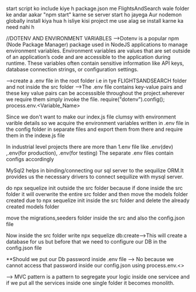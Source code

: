 start script ko include kiye h package.json me
FlightsAndSearch wale folder ke andar aakar "npm start" karne se server start ho jayega
Aur nodemon globally install kiya hua h isliye kisi project me use alag se install karne ka need nahi h

//DOTENV AND ENVIRONMENT VARIABLES
-->Dotenv is a popular npm (Node Package Manager) package used in NodeJS applications to manage environment variables. Environment variables are values that are set outside of an application’s code and are accessible to the application during runtime. These variables often contain sensitive information like API keys, database connection strings, or configuration settings.

-->create a .env file in the root folder i.e in tye FLIGHTSANDSEARCH folder and not inside the src folder
-->The .env file contains key-value pairs and these key value pairs can be accesssible throughout the project.wherever we require them simply invoke the file.
      require("dotenv").config();
      process.env.<Variable_Name>

Since we don't want to make our index.js file clumsy with environment varible details so we acquire the environment variables written in .env file in the config folder in separate files and export them from there and require them in the indexe.js file

In industrial level projects there are more than 1.env file like .env(dev) ,.env(for production), .env(for testing)
The separate .env files contain configs accordingly

MySql2 helps in binding/connecting our sql server to the sequilize ORM.It provides us the necessary drivers to connect sequilize with mysql server.

do npx sequelize init outside the src folder because if done inside the src folder it will overwrite the entire src folder and then move the models folder created due to npx sequelize init inside the src folder and delete the already created models folder

move the migrations,seeders folder inside the src and also the config.json file

Now inside the src folder write npx sequelize db:create-->This will create a database for us but before that we need to configure our DB in the config.json file

**Should we put our Db password inside .env file --> No because we cannot access that password inside our config.json using process.env.<>

--> MVC pattern is a pattern to segregate your logic inside one servicee and if we put all the services inside one single folder it becomes monolith.